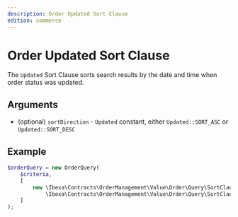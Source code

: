 ```yaml
---
description: Order Updated Sort Clause
edition: commerce
---
```


# Order Updated Sort Clause

The `Updated` Sort Clause sorts search results by the date and time when order status was updated.

## Arguments

- (optional) `sortDirection` - `Updated` constant, either `Updated::SORT_ASC` or `Updated::SORT_DESC`

## Example

``` php
$orderQuery = new OrderQuery(
    $criteria,
    [
        new \Ibexa\Contracts\OrderManagement\Value\Order\Query\SortClause\Updated(
            \Ibexa\Contracts\OrderManagement\Value\Order\Query\SortClause\Updated::SORT_ASC)
    ]
);
```
